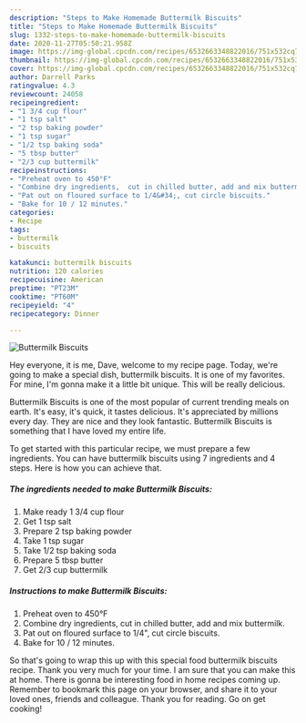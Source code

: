 ```yaml
---
description: "Steps to Make Homemade Buttermilk Biscuits"
title: "Steps to Make Homemade Buttermilk Biscuits"
slug: 1332-steps-to-make-homemade-buttermilk-biscuits
date: 2020-11-27T05:50:21.958Z
image: https://img-global.cpcdn.com/recipes/6532663348822016/751x532cq70/buttermilk-biscuits-recipe-main-photo.jpg
thumbnail: https://img-global.cpcdn.com/recipes/6532663348822016/751x532cq70/buttermilk-biscuits-recipe-main-photo.jpg
cover: https://img-global.cpcdn.com/recipes/6532663348822016/751x532cq70/buttermilk-biscuits-recipe-main-photo.jpg
author: Darrell Parks
ratingvalue: 4.3
reviewcount: 24058
recipeingredient:
- "1 3/4 cup flour"
- "1 tsp salt"
- "2 tsp baking powder"
- "1 tsp sugar"
- "1/2 tsp baking soda"
- "5 tbsp butter"
- "2/3 cup buttermilk"
recipeinstructions:
- "Preheat oven to 450°F"
- "Combine dry ingredients,  cut in chilled butter, add and mix buttermilk."
- "Pat out on floured surface to 1/4&#34;, cut circle biscuits."
- "Bake for 10 / 12 minutes."
categories:
- Recipe
tags:
- buttermilk
- biscuits

katakunci: buttermilk biscuits 
nutrition: 120 calories
recipecuisine: American
preptime: "PT23M"
cooktime: "PT60M"
recipeyield: "4"
recipecategory: Dinner

---
```



![Buttermilk Biscuits](https://img-global.cpcdn.com/recipes/6532663348822016/751x532cq70/buttermilk-biscuits-recipe-main-photo.jpg)

Hey everyone, it is me, Dave, welcome to my recipe page. Today, we're going to make a special dish, buttermilk biscuits. It is one of my favorites. For mine, I'm gonna make it a little bit unique. This will be really delicious.

Buttermilk Biscuits is one of the most popular of current trending meals on earth. It's easy, it's quick, it tastes delicious. It's appreciated by millions every day. They are nice and they look fantastic. Buttermilk Biscuits is something that I have loved my entire life.




To get started with this particular recipe, we must prepare a few ingredients. You can have buttermilk biscuits using 7 ingredients and 4 steps. Here is how you can achieve that.

<!--inarticleads1-->

##### The ingredients needed to make Buttermilk Biscuits:

1. Make ready 1 3/4 cup flour
1. Get 1 tsp salt
1. Prepare 2 tsp baking powder
1. Take 1 tsp sugar
1. Take 1/2 tsp baking soda
1. Prepare 5 tbsp butter
1. Get 2/3 cup buttermilk




<!--inarticleads2-->

##### Instructions to make Buttermilk Biscuits:

1. Preheat oven to 450°F
1. Combine dry ingredients,  cut in chilled butter, add and mix buttermilk.
1. Pat out on floured surface to 1/4&#34;, cut circle biscuits.
1. Bake for 10 / 12 minutes.




So that's going to wrap this up with this special food buttermilk biscuits recipe. Thank you very much for your time. I am sure that you can make this at home. There is gonna be interesting food in home recipes coming up. Remember to bookmark this page on your browser, and share it to your loved ones, friends and colleague. Thank you for reading. Go on get cooking!
